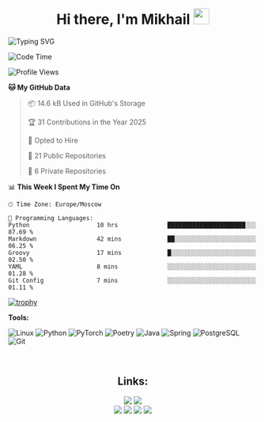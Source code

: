 <h1 align="center">Hi there, I'm Mikhail
<img src="https://user-images.githubusercontent.com/74038190/235223585-049a7ac0-b529-416d-b504-ed24aea7d99b.gif" height="32"/></h1>

<img  src="https://readme-typing-svg.herokuapp.com?font=Fira+Code&pause=1000&random=false&width=435&lines=Machine+learning+engineer" alt="Typing SVG"  />

<!--START_SECTION:waka-->
![Code Time](http://img.shields.io/badge/Code%20Time-295%20hrs%203%20mins-blue)

![Profile Views](http://img.shields.io/badge/Profile%20Views-113-blue)

**🐱 My GitHub Data** 

> 📦 14.6 kB Used in GitHub's Storage 
 > 
> 🏆 31 Contributions in the Year 2025
 > 
> 💼 Opted to Hire
 > 
> 📜 21 Public Repositories 
 > 
> 🔑 6 Private Repositories 
 > 
📊 **This Week I Spent My Time On** 

```text
🕑︎ Time Zone: Europe/Moscow

💬 Programming Languages: 
Python                   10 hrs              ██████████████████████░░░   87.69 % 
Markdown                 42 mins             ██░░░░░░░░░░░░░░░░░░░░░░░   06.25 % 
Groovy                   17 mins             █░░░░░░░░░░░░░░░░░░░░░░░░   02.50 % 
YAML                     8 mins              ░░░░░░░░░░░░░░░░░░░░░░░░░   01.28 % 
Git Config               7 mins              ░░░░░░░░░░░░░░░░░░░░░░░░░   01.11 % 
```


<!--END_SECTION:waka-->

[![trophy](https://github-profile-trophy.vercel.app/?username=miklrz&theme=onedark&title=-Issues,-Reviews)](https://github.com/ryo-ma/github-profile-trophy)

<p><b>Tools:</b></p>

![Linux](https://img.shields.io/badge/Linux-FCC624?style=for-the-badge&logo=linux&logoColor=black)
![Python](https://img.shields.io/badge/python-3670A0?style=for-the-badge&logo=python&logoColor=ffdd54)
![PyTorch](https://img.shields.io/badge/PyTorch-%23EE4C2C.svg?style=for-the-badge&logo=PyTorch&logoColor=white)
![Poetry](https://img.shields.io/badge/Poetry-%233B82F6.svg?style=for-the-badge&logo=poetry&logoColor=0B3D8D)
![Java](https://img.shields.io/badge/java-%23ED8B00.svg?style=for-the-badge&logo=openjdk&logoColor=white)
![Spring](https://img.shields.io/badge/Spring-6DB33F?style=for-the-badge&logo=spring&logoColor=white)
![PostgreSQL](https://img.shields.io/badge/PostgreSQL-316192?style=for-the-badge&logo=postgresql&logoColor=white)
![Git](https://img.shields.io/badge/git-%23F05033.svg?style=for-the-badge&logo=git&logoColor=white)

<br>

<h2 align="center">Links:</h2>
<div align="center">
<a href = "https://t.me/hxastur"><img src="https://img.shields.io/badge/Telegram-2CA5E0?style=for-the-badge&logo=telegram&logoColor=white"></a>
<a href="mailto:arz.mikhail@gmail.com"><img src="https://img.shields.io/badge/Gmail-D14836?style=for-the-badge&logo=gmail&logoColor=white"></a>
</div>
<div align="center">
<a href="https://www.kaggle.com/hxastur"><img src="https://img.shields.io/badge/Kaggle-035a7d?style=for-the-badge&logo=kaggle&logoColor=white"></a>
<a href="https://leetcode.com/hxastur/"><img src="https://img.shields.io/badge/-LeetCode-FFA116?style=for-the-badge&logo=LeetCode&logoColor=black"></a>
<a href="https://www.codewars.com/users/hxastur"><img src="https://img.shields.io/badge/Codewars-B1361E?style=for-the-badge&logo=Codewars&logoColor=white"></a>
<a href="https://codeforces.com/profile/miklrz"><img src="https://img.shields.io/badge/Codeforces-445f9d?style=for-the-badge&logo=Codeforces&logoColor=white"></a>
  </div>



<!---

![C++](https://img.shields.io/badge/c++-%2300599C.svg?style=for-the-badge&logo=c%2B%2B&logoColor=white)

<img  src="https://github-readme-stats.vercel.app/api?username=miklrz&include_all_commits=true&count_private=true&show_icons=true&line_height=20&title_color=2B5BBD&icon_color=1124BB&text_color=A1A1A1&bg_color=0,000000,130F40" alt="my Github Stats"/>

align="right"
https://habr.com/ru/articles/649363/
- 👀 I’m interested in coding
- 🌱 I’m currently learning java Core
- 📫 How to reach me: arz.mikhail@gmail.com

![LeetCode](https://img.shields.io/badge/LeetCode-000000?style=for-the-badge&logo=LeetCode&logoColor=#d16c06)
  <img src="https://myreadme.vercel.app/api/embed/miklrz?panels=userstatistics,toprepositories,toplanguages,commitgraph" alt="reimaginedreadme" />

--->
